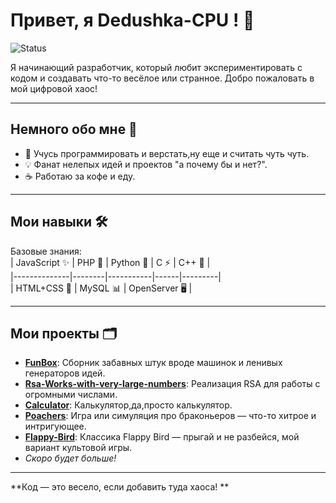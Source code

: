# Привет, я Dedushka-CPU ! 👋  
![Status](https://img.shields.io/badge/Статус-Кодинг_с_улыбкой-green?style=flat-square)  

Я начинающий разработчик, который любит экспериментировать с кодом и создавать что-то весёлое или странное. Добро пожаловать в мой цифровой хаос!

---

## Немного обо мне 🌟  
- 🎨 Учусь программировать и верстать,ну еще и считать чуть чуть.  
- 💡 Фанат нелепых идей и проектов "а почему бы и нет?".  
- ☕ Работаю за кофе и еду.  

---

## Мои навыки 🛠️  
Базовые знания:  
| JavaScript ✨ | PHP 🐘 | Python 🐍 | C ⚡ | C++ 🚀 |  
|--------------|--------|-----------|------|---------|  
| HTML+CSS 🎨  | MySQL 📊 | OpenServer 🖥️ |  

---

## Мои проекты 🗂️  
- **[FunBox](https://github.com/Dedushka-CPU/FunBox)**: Сборник забавных штук вроде машинок и ленивых генераторов идей.
- **[Rsa-Works-with-very-large-numbers](https://github.com/Dedushka-CPU/Rsa-Works-with-very-large-numbers-)**: Реализация RSA для работы с огромными числами.  
- **[Calculator](https://github.com/Dedushka-CPU/Calculator-)**: Калькулятор,да,просто калькулятор.
- **[Poachers](https://github.com/Dedushka-CPU/Poachers)**: Игра или симуляция про браконьеров — что-то хитрое и интригующее.  
- **[Flappy-Bird](https://github.com/Dedushka-CPU/Flappy-Bird)**: Классика Flappy Bird — прыгай и не разбейся, мой вариант культовой игры.  
- *Скоро будет больше!*  

---

**Код — это весело, если добавить туда хаоса! **  
